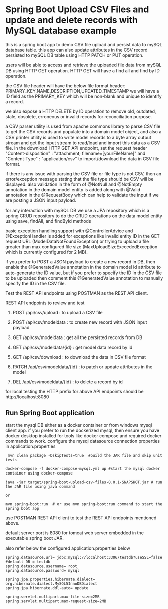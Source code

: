 # Spring Boot Upload CSV Files and update and delete records with MySQL database example

this is a spring boot app to demo CSV file upload and persist data to mySQL database table. this app can also update attributes in the CSV record persisted to mySQL DB table using HTTP PATCH or PUT operation.

users will be able to access and retrieve the uploaded file data from mySQL DB using HTTP GET operation. HTTP GET will have a find all and find by ID operation. 

the CSV file header will have the below file format 
header: PRIMARY_KEY,NAME,DESCRIPTION,UPDATED_TIMESTAMP
we will have a ID field as the PRIMARY_KEY which will be non-blank and unique to identify a record.

we also expose a HTTP DELETE by ID operation to remove old, outdated, stale, obsolete, erroneous or invalid records for reconciliation purpose. 

a CSV parser utility is used from apache commons library to parse CSV file to get the CSV records and populate into a domain model object, and also a CSV printer utility is used to write model records to a byte array output stream and get the input stream to read/load and import this data as a CSV file. In the download HTTP GET API endpoint, set the request header "Content-disposition" : "attachment; filename=[yourFileName]" and "Content-Type" : "application/csv" to import/download the data in CSV file format.

if there is any issue with parsing the CSV file or file type is not CSV, then an error/exception message stating that the file type should be CSV will be displayed. also validation in the form of @NotNull and @NotEmpty annotation in the domain model entity is added along with @Valid annotation in the @RequestBody which can help to validate the input if we are posting a JSON input payload.

for any interaction with mySQL DB we use a JPA repository which is a spring CRUD repository to do the CRUD operations on the data model entity using save, findAll, and findById methods

basic exception handling support with @ControllerAdvice and @ExceptionHandler is added for exceptions like invalid entity ID in the GET request URL (ModelDataNotFoundException) or trying to upload a file greater than max configured file size (MaxUploadSizeExceededException which is currently configured for 2 MB).

if you prefer to POST a JSON payload to create a new record in DB, then enable the @GeneratedValue annotation in the domain model id attribute to auto-generate the ID value, but if you prefer to specify the ID in the CSV file to be uploaded then comment this @GeneratedValue annotation to manually specify the ID in the CSV file.

Test the REST API endpoints using POSTMAN as the REST API client.

REST API endpoints to review and test 

1) POST /api/csv/upload : to upload a CSV file 

2) POST /api/csv/modeldata : to create new record with JSON input payload

3) GET /api/csv/modeldata : get all the persisted records from DB

4) GET /api/csv/modeldata/{id} : get model data record by id

5) GET /api/csv/download : to download the data in CSV file format 

6) PATCH /api/csv/modeldata/{id} : to patch or update attributes in the model

7) DEL /api/csv/modeldata/{id} : to delete a record by id 

for local testing the HTTP prefix for above API endpoints should be http://localhost:8080

## Run Spring Boot application

start the mysql DB either as a docker container or from windows mysql client app.
if you prefer to run the dockerized mysql, then ensure you have docker desktop installed for tools like docker compose and required docker commands to work.
configure the mysql datasource connection properties in application.properties 

```
 mvn clean package -DskipTests=true  #build the JAR file and skip unit tests

docker-compose -f docker-compose-mysql.yml up #start the mysql docker container using docker-compose

java -jar target/spring-boot-upload-csv-files-0.0.1-SNAPSHOT.jar # run the JAR file using java command

or

mvn spring-boot:run  # or use mvn spring-boot:run command to start the spring boot app

```
use POSTMAN REST API client to test the REST API endpoints mentioned above. 

default server port is 8080 for tomcat web server embedded in the executable spring boot JAR.

also refer below the configured application.properties below 

```
spring.datasource.url= jdbc:mysql://localhost:3306/testdb?useSSL=false   #default DB = testdb
spring.datasource.username= root  
spring.datasource.password= mysql 

spring.jpa.properties.hibernate.dialect= org.hibernate.dialect.MySQL5InnoDBDialect
spring.jpa.hibernate.ddl-auto= update

spring.servlet.multipart.max-file-size=2MB
spring.servlet.multipart.max-request-size=2MB

```

